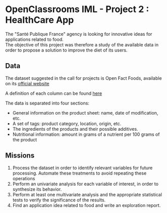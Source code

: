 # OpenClassrooms IML - Project 2 : HealthCare App

The "Santé Publique France" agency is looking for innovative ideas for applications related to food.  
The objective of this project was therefore a study of the available data in order to propose a solution to improve the diet of its users.  

## Data
The dataset suggested in the call for projects is Open Fact Foods, available on its [official website](https://world.openfoodfacts.org/)  

A definition of each column can be found [here](https://world.openfoodfacts.org/data/data-fields.txt)

The data is separated into four sections:
- General information on the product sheet: name, date of modification, etc.
- A set of tags: product category, location, origin, etc.
- The ingredients of the products and their possible additives.
- Nutritional information: amount in grams of a nutrient per 100 grams of the product

## Missions
1. Process the dataset in order to identify relevant variables for future processing. Automate these treatments to avoid repeating these operations
2. Perform an univariate analysis for each variable of interest, in order to synthesize its behavior.
3. Perform at least one multivariate analysis and the appropriate statistical tests to verify the significance of the results.
4. Find an application idea related to food and write an exploration report.
